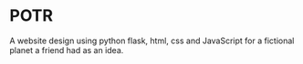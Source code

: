 # POTR
A website design using python flask, html, css and JavaScript for a fictional planet a friend had as an idea.
